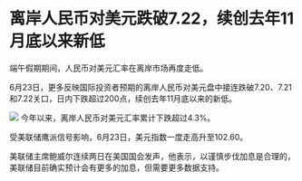 

# 离岸人民币对美元跌破7.22，续创去年11月底以来新低

端午假期期间，人民币对美元汇率在离岸市场再度走低。

6月23日，更多反映国际投资者预期的离岸人民币对美元盘中接连跌破7.20、7.21和7.22关口，日内下跌超过200点，续创去年11月底以来的新低。

![](https://inews.gtimg.com/om_bt/OjBum_-KUSjxSfQfKjPiairJ5eNsaY7iD9-PE5cFn9DhEAA/1000)
今年以来，离岸人民币对美元汇率累计下跌超过4.3%。

受美联储鹰派信号影响，6月23日，美元指数一度走高升至102.60。

美联储主席鲍威尔连续两日在美国国会发声，他表示，以谨慎步伐加息是合理的，美联储目前确实预计会有更多的加息，但需要更多数据支持。

